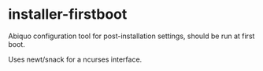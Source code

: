 installer-firstboot
===================

Abiquo configuration tool for post-installation settings,
should be run at first boot.

Uses newt/snack for a ncurses interface.

